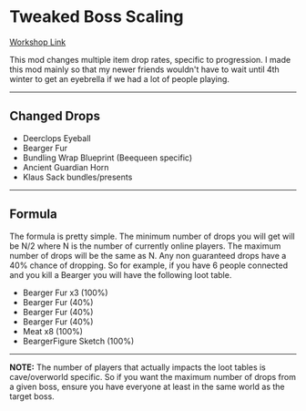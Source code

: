 # Tweaked Boss Scaling

[Workshop Link](https://steamcommunity.com/sharedfiles/filedetails/?id=2414579835)

This mod changes multiple item drop rates, specific to progression. I made this mod mainly so that my newer friends wouldn't have to wait until 4th winter to get an eyebrella if we had a lot of people playing. 

___

## Changed Drops


  * Deerclops Eyeball
  * Bearger Fur
  * Bundling Wrap Blueprint (Beequeen specific)
  * Ancient Guardian Horn
  * Klaus Sack bundles/presents

___

## Formula

The formula is pretty simple. The minimum number of drops you will get will be N/2 where N is the number of currently online players. The maximum number of drops will be the same as N. Any non guaranteed drops have a 40% chance of dropping. So for example, if you have 6 people connected and you kill a Bearger you will have the following loot table.


  * Bearger Fur x3 (100%)
  * Bearger Fur (40%)
  * Bearger Fur (40%)
  * Bearger Fur (40%)
  * Meat x8 (100%)
  * BeargerFigure Sketch (100%)


___

**NOTE:** The number of players that actually impacts the loot tables is cave/overworld specific. So if you want the maximum number of drops from a given boss, ensure you have everyone at least in the same world as the target boss.